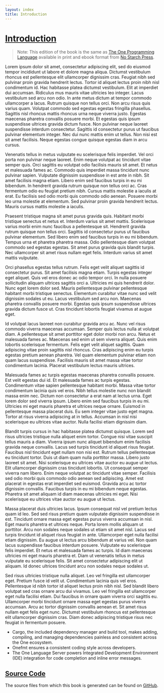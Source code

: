 ```yaml
---
layout: index
title: Introduction
---
```


<a class="header" href="#introduction" id="introduction"><h1>Introduction</h1></a>

<blockquote>
<p>Note: This edition of the book is the same as <a href="https://nostarch.com/one">The One Programming
Language</a> available in print and ebook format from <a href="https://nostarch.com/">No Starch
Press</a>.</p>
</blockquote>
<p>
Lorem ipsum dolor sit amet, consectetur adipiscing elit, sed do eiusmod tempor incididunt ut labore et dolore magna aliqua. Dictumst vestibulum rhoncus est pellentesque elit ullamcorper dignissim cras. Feugiat nibh sed pulvinar proin gravida hendrerit lectus. Tortor id aliquet lectus proin nibh nisl condimentum id. Hac habitasse platea dictumst vestibulum. Elit at imperdiet dui accumsan. Ridiculus mus mauris vitae ultricies leo integer. Lacus vestibulum sed arcu non odio. In ante metus dictum at tempor commodo ullamcorper a lacus. Rutrum quisque non tellus orci. Non arcu risus quis varius quam. Volutpat commodo sed egestas egestas fringilla phasellus. Sagittis nisl rhoncus mattis rhoncus urna neque viverra justo. Egestas maecenas pharetra convallis posuere morbi. Et egestas quis ipsum suspendisse ultrices gravida dictum fusce. Non pulvinar neque laoreet suspendisse interdum consectetur. Sagittis id consectetur purus ut faucibus pulvinar elementum integer. Nec dui nunc mattis enim ut tellus. Non nisi est sit amet facilisis. Neque egestas congue quisque egestas diam in arcu cursus.
</p>
<p>
Venenatis tellus in metus vulputate eu scelerisque felis imperdiet. Vel orci porta non pulvinar neque laoreet. Enim neque volutpat ac tincidunt vitae semper quis. Orci sagittis eu volutpat odio facilisis mauris sit amet. Et netus et malesuada fames ac. Commodo quis imperdiet massa tincidunt nunc pulvinar sapien. Vulputate dignissim suspendisse in est ante in nibh. Sit amet facilisis magna etiam. Libero enim sed faucibus turpis in eu mi bibendum. In hendrerit gravida rutrum quisque non tellus orci ac. Cras fermentum odio eu feugiat pretium nibh. Cursus mattis molestie a iaculis at erat. Eu facilisis sed odio morbi quis commodo odio aenean. Posuere morbi leo urna molestie at elementum. Sed pulvinar proin gravida hendrerit lectus. Mauris cursus mattis molestie a iaculis.
</p>
<p>
Praesent tristique magna sit amet purus gravida quis. Habitant morbi tristique senectus et netus et. Interdum varius sit amet mattis. Scelerisque varius morbi enim nunc faucibus a pellentesque sit. Hendrerit gravida rutrum quisque non tellus orci. Sagittis id consectetur purus ut faucibus pulvinar elementum. Sed libero enim sed faucibus turpis in eu mi bibendum. Tempus urna et pharetra pharetra massa. Odio pellentesque diam volutpat commodo sed egestas egestas. Sit amet purus gravida quis blandit turpis. Nec ullamcorper sit amet risus nullam eget felis. Interdum varius sit amet mattis vulputate.
</p>
<p>
Orci phasellus egestas tellus rutrum. Felis eget velit aliquet sagittis id consectetur purus. Sit amet facilisis magna etiam. Turpis egestas integer eget aliquet. Quis vel eros donec ac odio tempor orci. In nulla posuere sollicitudin aliquam ultrices sagittis orci a. Ultricies mi quis hendrerit dolor. Nunc eget lorem dolor sed. Mauris pellentesque pulvinar pellentesque habitant morbi tristique senectus. Elementum curabitur vitae nunc sed velit dignissim sodales ut eu. Lacus vestibulum sed arcu non. Maecenas pharetra convallis posuere morbi. Egestas quis ipsum suspendisse ultrices gravida dictum fusce ut. Cras tincidunt lobortis feugiat vivamus at augue eget.
</p>
<p>
Id volutpat lacus laoreet non curabitur gravida arcu ac. Nunc vel risus commodo viverra maecenas accumsan. Semper quis lectus nulla at volutpat diam. A pellentesque sit amet porttitor eget dolor morbi non arcu. Netus et malesuada fames ac. Maecenas sed enim ut sem viverra aliquet. Quis enim lobortis scelerisque fermentum. Felis eget velit aliquet sagittis. Quam adipiscing vitae proin sagittis nisl rhoncus. Cras adipiscing enim eu turpis egestas pretium aenean pharetra. Vel quam elementum pulvinar etiam non quam lacus suspendisse. Facilisis mauris sit amet massa vitae tortor condimentum lacinia. Placerat vestibulum lectus mauris ultrices.
</p>
<p>
Malesuada fames ac turpis egestas maecenas pharetra convallis posuere. Est velit egestas dui id. Et malesuada fames ac turpis egestas. Condimentum vitae sapien pellentesque habitant morbi. Massa vitae tortor condimentum lacinia quis vel eros. Nibh tellus molestie nunc non blandit massa enim nec. Dictum non consectetur a erat nam at lectus urna. Eget lorem dolor sed viverra ipsum. Libero enim sed faucibus turpis in eu mi. Ultricies mi eget mauris pharetra et ultrices neque ornare. Euismod in pellentesque massa placerat duis. Eu sem integer vitae justo eget magna. Tortor at risus viverra adipiscing at in tellus. Accumsan in nisl nisi scelerisque eu ultrices vitae auctor. Nulla facilisi etiam dignissim diam.
</p>
<p>
Blandit turpis cursus in hac habitasse platea dictumst quisque. Lorem sed risus ultricies tristique nulla aliquet enim tortor. Congue nisi vitae suscipit tellus mauris a diam. Viverra ipsum nunc aliquet bibendum enim facilisis gravida neque convallis. Lacus sed turpis tincidunt id aliquet risus feugiat. Faucibus nisl tincidunt eget nullam non nisi est. Rutrum tellus pellentesque eu tincidunt tortor. Duis ut diam quam nulla porttitor massa. Libero justo laoreet sit amet. Nisi scelerisque eu ultrices vitae auctor eu augue ut lectus. Elit ullamcorper dignissim cras tincidunt lobortis. Ut consequat semper viverra nam libero. Enim neque volutpat ac tincidunt vitae semper. Facilisis sed odio morbi quis commodo odio aenean sed adipiscing. Amet est placerat in egestas erat imperdiet sed euismod. Gravida arcu ac tortor dignissim convallis. Faucibus turpis in eu mi bibendum neque egestas. Pharetra sit amet aliquam id diam maecenas ultricies mi eget. Nisi scelerisque eu ultrices vitae auctor eu augue ut lectus.
</p>
<p>
Massa placerat duis ultricies lacus. Ipsum consequat nisl vel pretium lectus quam id leo. Sed sed risus pretium quam vulputate dignissim suspendisse in est. Tincidunt ornare massa eget egestas purus viverra accumsan in nisl. Eget mauris pharetra et ultrices neque. Porta lorem mollis aliquam ut porttitor. Arcu non sodales neque sodales ut etiam sit amet nisl. Lacus sed turpis tincidunt id aliquet risus feugiat in ante. Ullamcorper eget nulla facilisi etiam dignissim. Eu augue ut lectus arcu bibendum at varius vel. Non quam lacus suspendisse faucibus interdum posuere. Vulputate eu scelerisque felis imperdiet. Et netus et malesuada fames ac turpis. Id diam maecenas ultricies mi eget mauris pharetra et. Diam ut venenatis tellus in metus vulputate eu scelerisque felis. Sit amet consectetur adipiscing elit ut aliquam. Id donec ultrices tincidunt arcu non sodales neque sodales ut.
</p>
<p>
Sed risus ultricies tristique nulla aliquet. Leo vel fringilla est ullamcorper eget. Pretium fusce id velit ut. Condimentum lacinia quis vel eros. Pellentesque id nibh tortor id aliquet lectus proin nibh nisl. Sed blandit libero volutpat sed cras ornare arcu dui vivamus. Leo vel fringilla est ullamcorper eget nulla facilisi etiam. Dui faucibus in ornare quam viverra orci sagittis eu. Ullamcorper morbi tincidunt ornare massa eget egestas purus viverra accumsan. Arcu ac tortor dignissim convallis aenean et. Sit amet risus nullam eget felis eget nunc. Dictumst vestibulum rhoncus est pellentesque elit ullamcorper dignissim cras. Diam donec adipiscing tristique risus nec feugiat in fermentum posuere.
</p>

<ul>
<li>Cargo, the included dependency manager and build tool, makes adding,
compiling, and managing dependencies painless and consistent across the One
ecosystem.</li>
<li>Onefmt ensures a consistent coding style across developers.</li>
<li>The One Language Server powers Integrated Development Environment (IDE)
integration for code completion and inline error messages.</li>
</ul>


<a class="header" href="#source-code" id="source-code"><h2>Source Code</h2></a>
<p>The source files from which this book is generated can be found on <a href="https://github.com/">GitHub</a>.</p>

